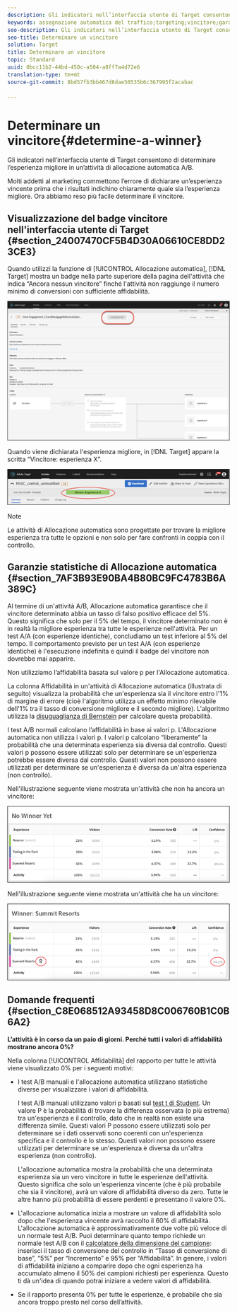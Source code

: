 ```yaml
---
description: Gli indicatori nell’interfaccia utente di Target consentono di determinare l’esperienza migliore in un’attività di allocazione automatica A/B.
keywords: assegnazione automatica del traffico;targeting;vincitore;garanzia statistica;affidabilità;determinazione del vincitore
seo-description: Gli indicatori nell’interfaccia utente di Target consentono di determinare l’esperienza migliore in un’attività di allocazione automatica A/B.
seo-title: Determinare un vincitore
solution: Target
title: Determinare un vincitore
topic: Standard
uuid: 0bcc11b2-44bd-450c-a504-a8ff7a4d72e6
translation-type: tm+mt
source-git-commit: 8bd57fb3bb467d8dae50535b6c367995f2acabac

---
```



# Determinare un vincitore{#determine-a-winner}

Gli indicatori nell’interfaccia utente di Target consentono di determinare l’esperienza migliore in un’attività di allocazione automatica A/B.

Molti addetti al marketing commettono l’errore di dichiarare un’esperienza vincente prima che i risultati indichino chiaramente quale sia l’esperienza migliore. Ora abbiamo reso più facile determinare il vincitore.

## Visualizzazione del badge vincitore nell'interfaccia utente di Target {#section_24007470CF5B4D30A06610CE8DD23CE3}

Quando utilizzi la funzione di [!UICONTROL Allocazione automatica], [!DNL Target] mostra un badge nella parte superiore della pagina dell'attività che indica “Ancora nessun vincitore” finché l'attività non raggiunge il numero minimo di conversioni con sufficiente affidabilità.

![Nessun badge vincitore](/help/c-activities/automated-traffic-allocation/assets/no-winner.png)

Quando viene dichiarata l'esperienza migliore, in [!DNL Target] appare la scritta “Vincitore: esperienza X”.

![](assets/auto_traffic_winner.png)

>[!NOTE]
>
>Le attività di Allocazione automatica sono progettate per trovare la migliore esperienza tra tutte le opzioni e non solo per fare confronti in coppia con il controllo.

## Garanzie statistiche di Allocazione automatica {#section_7AF3B93E90BA4B80BC9FC4783B6A389C}

Al termine di un'attività A/B, Allocazione automatica garantisce che il vincitore determinato abbia un tasso di falso positivo efficace del 5%. Questo significa che solo per il 5% del tempo, il vincitore determinato non è in realtà la migliore esperienza tra tutte le esperienze nell'attività. Per un test A/A (con esperienze identiche), concludiamo un test inferiore al 5% del tempo. Il comportamento previsto per un test A/A (con esperienze identiche) è l'esecuzione indefinita e quindi il badge del vincitore non dovrebbe mai apparire.

Non utilizziamo l’affidabilità basata sul valore p per l'Allocazione automatica.

La colonna Affidabilità in un'attività di Allocazione automatica (illustrata di seguito) visualizza la probabilità che un'esperienza sia il vincitore entro l'1% di margine di errore (cioè l'algoritmo utilizza un effetto minimo rilevabile dell'1% tra il tasso di conversione migliore e il secondo migliore). L'algoritmo utilizza la [disuguaglianza di Bernstein](https://en.wikipedia.org/wiki/Bernstein_inequalities_(probability_theory)) per calcolare questa probabilità.

I test A/B normali calcolano l’affidabilità in base ai valori p. L'Allocazione automatica non utilizza i valori p. I valori p calcolano “liberamente” la probabilità che una determinata esperienza sia diversa dal controllo. Questi valori p possono essere utilizzati solo per determinare se un'esperienza potrebbe essere diversa dal controllo. Questi valori non possono essere utilizzati per determinare se un'esperienza è diversa da un'altra esperienza (non controllo).

Nell'illustrazione seguente viene mostrata un'attività che non ha ancora un vincitore:

![](assets/no_winner.png)

Nell'illustrazione seguente viene mostrata un'attività che ha un vincitore:

![](assets/winner_found.png)

## Domande frequenti {#section_C8E068512A93458D8C006760B1C0B6A2}

**L’attività è in corso da un paio di giorni. Perché tutti i valori di affidabilità mostrano ancora 0%?**

Nella colonna [!UICONTROL Affidabilità] del rapporto per tutte le attività viene visualizzato 0% per i seguenti motivi:

* I test A/B manuali e l'allocazione automatica utilizzano statistiche diverse per visualizzare i valori di affidabilità.

   I test A/B manuali utilizzano valori p basati sul [test t di Student](https://en.wikipedia.org/wiki/Student%27s_t-test). Un valore P è la probabilità di trovare la differenza osservata (o più estrema) tra un'esperienza e il controllo, dato che in realtà non esiste una differenza simile. Questi valori P possono essere utilizzati solo per determinare se i dati osservati sono coerenti con un'esperienza specifica e il controllo è lo stesso. Questi valori non possono essere utilizzati per determinare se un'esperienza è diversa da un'altra esperienza (non controllo).

   L'allocazione automatica mostra la probabilità che una determinata esperienza sia un vero vincitore in tutte le esperienze dell'attività. Questo significa che solo un'esperienza vincente (che è più probabile che sia il vincitore), avrà un valore di affidabilità diverso da zero. Tutte le altre hanno più probabilità di essere perdenti e presentano il valore 0%.

* L'allocazione automatica inizia a mostrare un valore di affidabilità solo dopo che l'esperienza vincente avrà raccolto il 60% di affidabilità. L'allocazione automatica è approssimativamente due volte più veloce di un normale test A/B. Puoi determinare quanto tempo richiede un normale test A/B con il [calcolatore della dimensione del campione](https://docs.adobe.com/content/target-microsite/testcalculator.html): inserisci il tasso di conversione del controllo in “Tasso di conversione di base”, “5%” per “Incremento” e 95% per “Affidabilità”. In genere, i valori di affidabilità iniziano a comparire dopo che ogni esperienza ha accumulato almeno il 50% dei campioni richiesti per esperienza. Questo ti dà un'idea di quando potrai iniziare a vedere valori di affidabilità.
* Se il rapporto presenta 0% per tutte le esperienze, è probabile che sia ancora troppo presto nel corso dell’attività.

